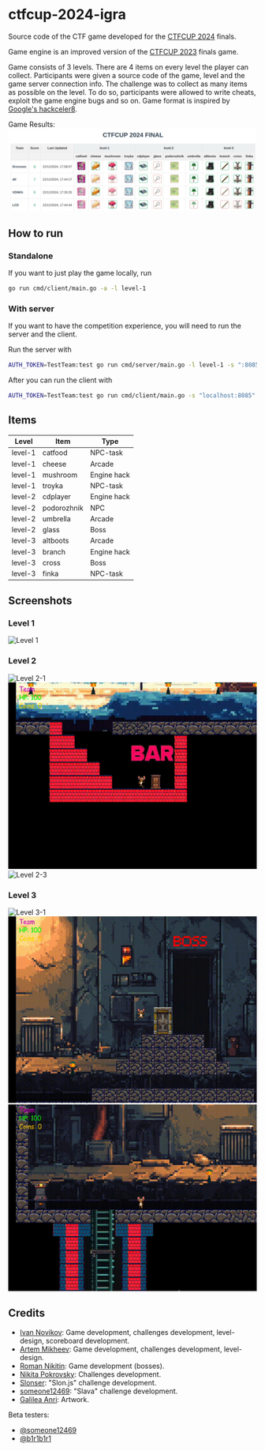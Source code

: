 # ctfcup-2024-igra

Source code of the CTF game developed for the [CTFCUP 2024](https://ctfcup.ru/) finals.

Game engine is an improved version of the [CTFCUP 2023](https://github.com/C4T-BuT-S4D/ctfcup-2023-igra) finals game.

Game consists of 3 levels. There are 4 items on every level the player can collect.
Participants were given a source code of the game, level and the game server connection info.
The challenge was to collect as many items as possible on the level. To do so, participants were allowed to write
cheats, exploit the game engine bugs and so on.
Game format is inspired by [Google's hackceler8](https://capturetheflag.withgoogle.com/hackceler8).

Game Results:
![Results](./screenshots/results.jpg)

## How to run

### Standalone

If you want to just play the game locally, run

```bash
go run cmd/client/main.go -a -l level-1
```

### With server

If you want to have the competition experience, you will need to run the server and the client.

Run the server with

```bash
AUTH_TOKEN=TestTeam:test go run cmd/server/main.go -l level-1 -s ":8085"
```

After you can run the client with

```bash
AUTH_TOKEN=TestTeam:test go run cmd/client/main.go -s "localhost:8085" -l level-1
```

## Items

| Level   | Item        | Type        | 
|---------|-------------|-------------|
| level-1 | catfood     | NPC-task    |
| level-1 | cheese      | Arcade      |
| level-1 | mushroom    | Engine hack |
| level-1 | troyka      | NPC-task    |
| level-2 | cdplayer    | Engine hack |
| level-2 | podorozhnik | NPC         |
| level-2 | umbrella    | Arcade      |
| level-2 | glass       | Boss        |
| level-3 | altboots    | Arcade      |
| level-3 | branch      | Engine hack |
| level-3 | cross       | Boss        |
| level-3 | finka       | NPC-task    |

## Screenshots

### Level 1

![Level 1](./screenshots/level-1.gif)

### Level 2

![Level 2-1](./screenshots/level-2-1.gif) ![Level 2-2](./screenshots/level-2-2.gif) ![Level 2-3](./screenshots/level-2-3.gif)

### Level 3

![Level 3-1](./screenshots/level-3-1.gif) ![Level 3-2](./screenshots/level-3-2.gif) ![Level 3-3](./screenshots/level-3-3.gif)

## Credits

- [Ivan Novikov](https://github.com/jnovikov): Game development, challenges development, level-design, scoreboard
  development.
- [Artem Mikheev](https://github.com/renbou): Game development, challenges development, level-design.
- [Roman Nikitin](https://github.com/pomo-mondreganto): Game development (bosses).
- [Nikita Pokrovsky](https://github.com/falamous): Challenges development.
- [Slonser](https://github.com/Slonser): "Slon.js" challenge development.
- [someone12469](https://github.com/someone12469): "Slava" challenge development.
- [Galilea Anri](https://vk.com/mangalileathecreativesquad): Artwork.

Beta testers:

- [@someone12469](https://github.com/someone12469)
- [@b1r1b1r1](https://github.com/b1r1b1r1)
